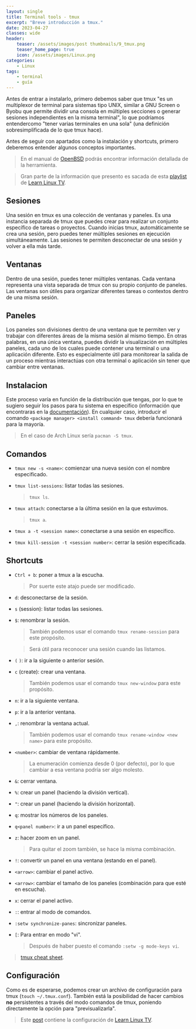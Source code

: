 ```yaml
---
layout: single
title: Terminal tools - tmux
excerpt: "Breve introducción a tmux."
date: 2023-04-27
classes: wide
header:
    teaser: /assets/images/post thumbnails/9_tmux.png
    teaser_home_page: true
    icon: /assets/images/Linux.png
categories:
    - Linux
tags:
    - terminal
    - guía
---
```


Antes de entrar a instalarlo, primero debemos saber que tmux "es un multiplexor de terminal para sistemas tipo UNIX, similar a GNU Screen o Byobu que permite dividir una consola en múltiples secciones o generar sesiones independientes en la misma terminal", lo que podríamos entendercomo "tener varias terminales en una sola" (una definición sobresimplificada de lo que tmux hace).

Antes de seguir con apartados como la instalación y shortcuts, primero deberemos entender algunos conceptos importantes.

> En el manual de [OpenBSD](https://man.openbsd.org/OpenBSD-current/man1/tmux.1) podrás encontrar información detallada de la herramienta.

> Gran parte de la información que presento es sacada de esta [playlist](https://www.youtube.com/playlist?list=PLT98CRl2KxKGiyV1u6wHDV8VwcQdzfuKe) de [Learn Linux TV](https://www.youtube.com/@LearnLinuxTV).

## Sesiones

Una sesión en tmux es una colección de ventanas y paneles. Es una instancia separada de tmux que puedes crear para realizar un conjunto específico de tareas o proyectos. Cuando inicias tmux, automáticamente se crea una sesión, pero puedes tener múltiples sesiones en ejecución simultáneamente. Las sesiones te permiten desconectar de una sesión y volver a ella más tarde.

## Ventanas

Dentro de una sesión, puedes tener múltiples ventanas. Cada ventana representa una vista separada de tmux con su propio conjunto de paneles. Las ventanas son útiles para organizar diferentes tareas o contextos dentro de una misma sesión.

## Paneles

Los paneles son divisiones dentro de una ventana que te permiten ver y trabajar con diferentes áreas de la misma sesión al mismo tiempo. En otras palabras, en una única ventana, puedes dividir la visualización en múltiples paneles, cada uno de los cuales puede contener una terminal o una aplicación diferente. Esto es especialmente útil para monitorear la salida de un proceso mientras interactúas con otra terminal o aplicación sin tener que cambiar entre ventanas.

## Instalacion

Este proceso varía en función de la distribución que tengas, por lo que te sugiero seguir los pasos para tu sistema en específico (información que encontraras en la [documentación](https://github.com/tmux/tmux/wiki/Installing)). En cualquier caso, introducir el comando `<package manager> <install command> tmux` debería funcionará para la mayoría.

> En el caso de Arch Linux sería `pacman -S tmux`.

## Comandos

- `tmux new -s <name>`: comienzar una nueva sesión con el nombre especificado.

- `tmux list-sessions`: listar todas las sesiones.

    > `tmux ls`.

- `tmux attach`: conectarse a la última sesión en la que estuvimos.

    > `tmux a`.

- `tmux a -t <session name>`: conectarse a una sesión en específico.

- `tmux kill-session -t <session number>`: cerrar la sesión especificada.

## Shortcuts

- `Ctrl + b`: poner a tmux a la escucha.

    > Por suerte este atajo puede ser modificado.

- `d`: desconectarse de la sesión.

- `s` (session): listar todas las sesiones.

- `$`: renombrar la sesión.

    > También podemos usar el comando `tmux rename-session` para este propósito.

    > Será útil para reconocer una sesión cuando las listamos.

- `(` `)`: ir a la siguiente o anterior sesión.

- `c` (create): crear una ventana.

    > También podemos usar el comando `tmux new-window` para este propósito.

- `n`: ir a la siguiente ventana.

- `p`: ir a la anterior ventana.

- `,`: renombrar la ventana actual.

    > También podemos usar el comando `tmux rename-window <new name>` para este propósito.

- `<number>`: cambiar de ventana rápidamente.

    > La enumeración comienza desde $0$ (por defecto), por lo que cambiar a esa ventana podría ser algo molesto.

- `&`: cerrar ventana.

- `%`: crear un panel (haciendo la división vertical).

- `"`: crear un panel (haciendo la división horizontal).

- `q`: mostrar los números de los paneles.

- `q<panel number>`: ir a un panel específico.

- `z`: hacer zoom en un panel.

    > Para quitar el zoom también, se hace la misma combinación.

- `!`: convertir un panel en una ventana (estando en el panel).

- `<arrow>`: cambiar el panel activo.

- `<arrow>`: cambiar el tamaño de los paneles (combinación para que esté en escucha).

- `x`: cerrar el panel activo.

- `:`: entrar al modo de comandos.

- `:setw synchronize-panes`: sincronizar paneles.

- `[`: Para entrar en modo "vi".

    > Después de haber puesto el comando `:setw -g mode-keys vi`.

> [tmux cheat sheet](https://tmuxcheatsheet.com/).

## Configuración

Como es de esperarse, podemos crear un archivo de configuración para tmux (`touch ~/.tmux.conf`). También está la posibilidad de hacer cambios **no** persistentes a través del modo comandos de tmux, poniendo directamente la opción para "previsualizarla".

> Este [post](https://www.learnlinux.tv/learn-tmux-part-5-how-to-customize-tmux-and-make-it-your-own) contiene la configuración de [Learn Linux TV](https://www.youtube.com/@LearnLinuxTV).

